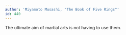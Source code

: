 ```yaml
---
author: 'Miyamoto Musashi, "The Book of Five Rings"'
id: 440
---
```


The ultimate aim of martial arts is not having to use them.
